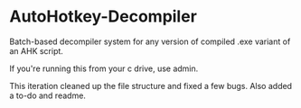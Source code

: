 # AutoHotkey-Decompiler
Batch-based decompiler system for any version of compiled .exe variant of an AHK script.

If you're running this from your c drive, use admin.

This iteration cleaned up the file structure and fixed a few bugs.  Also added a to-do and readme.
